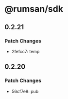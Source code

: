 # @rumsan/sdk

## 0.2.21

### Patch Changes

- 2fefcc7: temp

## 0.2.20

### Patch Changes

- 56cf7e8: pub
